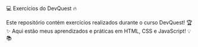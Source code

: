 💻 Exercícios do DevQuest 🔥

Este repositório contém exercícios realizados durante o curso DevQuest! 🏆✨ Aqui estão meus aprendizados e práticas em HTML, CSS e JavaScript! 💡📚
